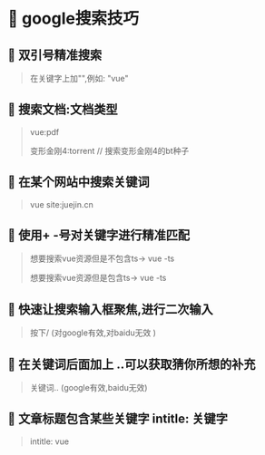 # :green_book: google搜索技巧

## :paperclip: 双引号精准搜索
> 在关键字上加"",例如: "vue"

## :paperclip:  搜索文档:文档类型
> vue:pdf
>
> 变形金刚4:torrent  // 搜索变形金刚4的bt种子

## :paperclip:  在某个网站中搜索关键词
> vue site:juejin.cn

## :paperclip:  使用+ -号对关键字进行精准匹配
> 想要搜索vue资源但是不包含ts-> vue -ts
>
>想要搜索vue资源但是包含ts-> vue -ts

## :paperclip:  快速让搜索输入框聚焦,进行二次输入
> 按下/ (对google有效,对baidu无效 )

## :paperclip:  在关键词后面加上 ..可以获取猜你所想的补充
> 关键词.. (google有效,baidu无效)

## :paperclip:  文章标题包含某些关键字 intitle: 关键字
> intitle: vue